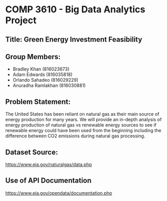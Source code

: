 # COMP 3610 - Big Data Analytics Project

## Title: Green Energy Investment Feasibility

## Group Members: 
* Bradley Khan (816023673)
* Adam Edwards (816035818)
* Orlando Sahadeo (816029229)
* Anuradha Ramlakhan (816030881)

## Problem Statement:
The United States has been reliant on natural gas as their main source of energy production for many years. We will provide an in-depth analysis of energy production of natural gas vs renewable energy sources to see if renewable energy could have been used from the beginning including the difference between CO2 emissions during natural gas processing.

## Dataset Source: 
https://www.eia.gov/naturalgas/data.php

## Use of API Documentation
https://www.eia.gov/opendata/documentation.php
